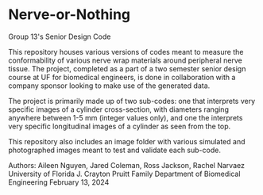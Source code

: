 # Nerve-or-Nothing
Group 13's Senior Design Code

This repository houses various versions of codes meant to measure the conformability of various nerve wrap materials around peripheral nerve tissue. The project, completed as a part of a two semester senior design course at UF for biomedical engineers, is done in collaboration with a company sponsor looking to make use of the generated data. 

The project is primarily made up of two sub-codes: one that interprets very specific images of a cylinder cross-section, with diameters ranging anywhere between 1-5 mm (integer values only), and one the interprets very specific longitudinal images of a cylinder as seen from the top.

This repository also includes an image folder with various simulated and photographed images meant to test and validate each sub-code.

Authors: Aileen Nguyen, Jared Coleman, Ross Jackson, Rachel Narvaez
University of Florida
J. Crayton Pruitt Family Department of Biomedical Engineering
February 13, 2024
